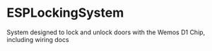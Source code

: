 # ESPLockingSystem
System designed to lock and unlock doors with the Wemos D1 Chip, including wiring docs
